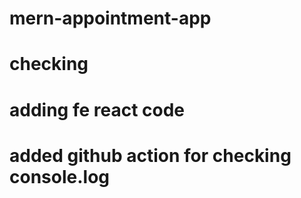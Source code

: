 # mern-appointment-app
# checking
# adding fe react code 
# added github action for checking console.log
